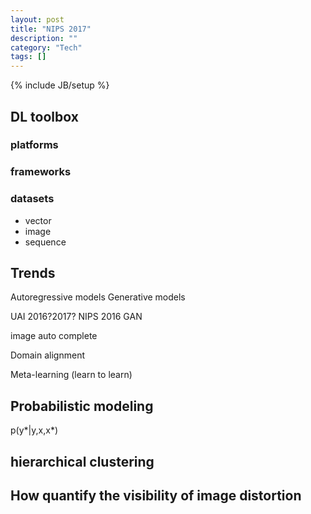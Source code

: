 ```yaml
---
layout: post
title: "NIPS 2017"
description: ""
category: "Tech"
tags: []
---
```

{% include JB/setup %}

## DL toolbox
### platforms
### frameworks
### datasets
- vector
- image
- sequence

## Trends
Autoregressive models
Generative models

UAI 2016?2017?
NIPS 2016 GAN

image auto complete

Domain alignment


Meta-learning (learn to learn)


## Probabilistic modeling
p(y\*|y,x,x*) 

## hierarchical clustering

## How quantify the visibility of image distortion

